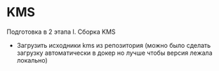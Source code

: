 # KMS
Подготовка в 2 этапа
  I. Сборка KMS
- Загрузить исходники kms из репозитория (можно было сделать загрузку автоматически в докер но лучше чтобы версия лежала локально)
